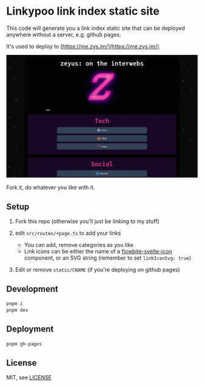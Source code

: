 # Linkypoo link index static site

This code will generate you a link index static site that can be deployed anywhere without a server, e.g. github pages.

It's used to deploy to [https://me.zys.im/](https://me.zys.im/).

![screenshot](example.png)

Fork it, do whatever you like with it.


## Setup

1. Fork this repo (otherwise you'll just be linking to my stuff)
2. edit `src/routes/+page.ts` to add your links
    
    * You can add, remove categories as you like
    * Link icons can be either the name of a [flowbite-svelte-icon](https://flowbite-svelte.com/icons/solid-icons) component, or an SVG string (remember to set `linkIconSvg: true`)

3. Edit or remove `static/CNAME` (if you're deploying on github pages)

## Development

```bash
pnpm i
pnpm dev
```

## Deployment

```bash
pnpm gh-pages
```

## License

MIT, see [LICENSE](LICENSE)
